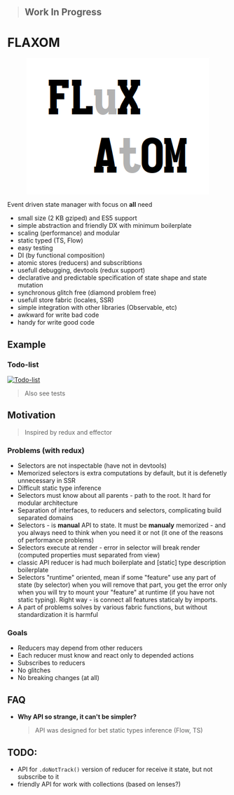 > ## Work In Progress

# FLAXOM

<div align="center"><img src="logo.png" alt="blend of one way data flow by global store and decentralizated atoms" align="center"></div>

Event driven state manager with focus on **all** need

- small size (2 KB gziped) and ES5 support
- simple abstraction and friendly DX with minimum boilerplate
- scaling (performance) and modular
- static typed (TS, Flow)
- easy testing
- DI (by functional composition)
- atomic stores (reducers) and subscribtions
- usefull debugging, devtools (redux support)
- declarative and predictable specification of state shape and state mutation
- synchronous glitch free (diamond problem free)
- usefull store fabric (locales, SSR)
- simple integration with other libraries (Observable, etc)
- awkward for write bad code
- handy for write good code

## Example

### Todo-list

[![Todo-list](https://codesandbox.io/static/img/play-codesandbox.svg)](https://codesandbox.io/s/flaxom-todo-app-fikvf)

> Also see tests

## Motivation

> Inspired by redux and effector

### Problems (with redux)

- Selectors are not inspectable (have not in devtools)
- Memorized selectors is extra computations by default, but it is defenetly unnecessary in SSR
- Difficult static type inference
- Selectors must know about all parents - path to the root. It hard for modular architecture
- Separation of interfaces, to reducers and selectors, complicating build separated domains
- Selectors - is **manual** API to state. It must be **manualy** memorized - and you always need to think when you need it or not (it one of the reasons of performance problems)
- Selectors execute at render - error in selector will break render (computed properties must separated from view)
- classic API reducer is had much boilerplate and [static] type description boilerplate
- Selectors "runtime" oriented, mean if some "feature" use any part of state (by selector) when you will remove that part, you get the error only when you will try to mount your "feature" at runtime (if you have not static typing). Right way - is connect all features staticaly by imports.
- A part of problems solves by various fabric functions, but without standardization it is harmful

### Goals

- Reducers may depend from other reducers
- Each reducer must know and react only to depended actions
- Subscribes to reducers
- No glitches
- No breaking changes (at all)

## FAQ

- **Why API so strange, it can't be simpler?**
  > API was designed for bet static types inference (Flow, TS)

## TODO:

- API for `.doNotTrack()` version of reducer for receive it state, but not subscribe to it
- friendly API for work with collections (based on lenses?)
